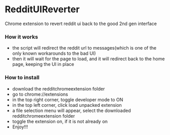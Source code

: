 # RedditUIReverter
Chrome extension to revert reddit ui back to the good 2nd gen interface
### How it works
- the script will redirect the reddit url to messages(which is one of the only known workarounds to the bad UI)
- then it will wait for the page to load, and it will redirect back to the home page, keeping the UI in place
### How to install
- download the redditchromeextension folder
- go to chrome://extensions
- in the top right corner, toggle developer mode to ON
- in the top left corner, click load unpacked extension
- a file selection menu will appear, select the downloaded redditchromeextension folder
- toggle the extension on, if it is not already on
- Enjoy!!!
